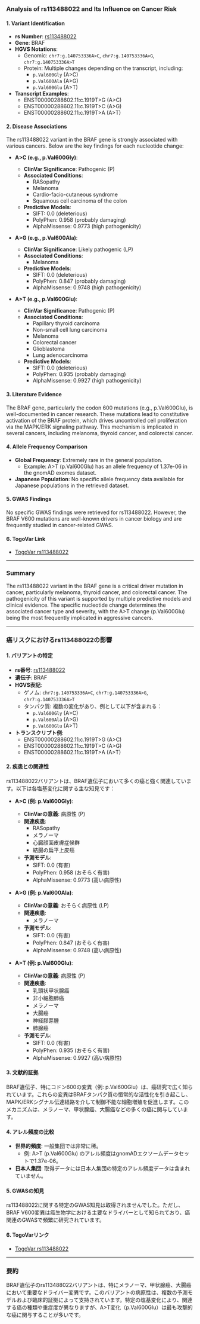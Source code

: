 ### Analysis of rs113488022 and Its Influence on Cancer Risk

#### 1. **Variant Identification**
- **rs Number**: [rs113488022](https://identifiers.org/dbsnp/rs113488022)
- **Gene**: BRAF
- **HGVS Notations**:
  - Genomic: `chr7:g.140753336A>C`, `chr7:g.140753336A>G`, `chr7:g.140753336A>T`
  - Protein: Multiple changes depending on the transcript, including:
    - `p.Val600Gly` (A>C)
    - `p.Val600Ala` (A>G)
    - `p.Val600Glu` (A>T)
- **Transcript Examples**:
  - ENST00000288602.11:c.1919T>G (A>C)
  - ENST00000288602.11:c.1919T>C (A>G)
  - ENST00000288602.11:c.1919T>A (A>T)

#### 2. **Disease Associations**
The rs113488022 variant in the BRAF gene is strongly associated with various cancers. Below are the key findings for each nucleotide change:

- **A>C (e.g., p.Val600Gly)**:
  - **ClinVar Significance**: Pathogenic (P)
  - **Associated Conditions**:
    - RASopathy
    - Melanoma
    - Cardio-facio-cutaneous syndrome
    - Squamous cell carcinoma of the colon
  - **Predictive Models**:
    - SIFT: 0.0 (deleterious)
    - PolyPhen: 0.958 (probably damaging)
    - AlphaMissense: 0.9773 (high pathogenicity)

- **A>G (e.g., p.Val600Ala)**:
  - **ClinVar Significance**: Likely pathogenic (LP)
  - **Associated Conditions**:
    - Melanoma
  - **Predictive Models**:
    - SIFT: 0.0 (deleterious)
    - PolyPhen: 0.847 (probably damaging)
    - AlphaMissense: 0.9748 (high pathogenicity)

- **A>T (e.g., p.Val600Glu)**:
  - **ClinVar Significance**: Pathogenic (P)
  - **Associated Conditions**:
    - Papillary thyroid carcinoma
    - Non-small cell lung carcinoma
    - Melanoma
    - Colorectal cancer
    - Glioblastoma
    - Lung adenocarcinoma
  - **Predictive Models**:
    - SIFT: 0.0 (deleterious)
    - PolyPhen: 0.935 (probably damaging)
    - AlphaMissense: 0.9927 (high pathogenicity)

#### 3. **Literature Evidence**
The BRAF gene, particularly the codon 600 mutations (e.g., p.Val600Glu), is well-documented in cancer research. These mutations lead to constitutive activation of the BRAF protein, which drives uncontrolled cell proliferation via the MAPK/ERK signaling pathway. This mechanism is implicated in several cancers, including melanoma, thyroid cancer, and colorectal cancer.

#### 4. **Allele Frequency Comparison**
- **Global Frequency**: Extremely rare in the general population.
  - Example: A>T (p.Val600Glu) has an allele frequency of 1.37e-06 in the gnomAD exomes dataset.
- **Japanese Population**: No specific allele frequency data available for Japanese populations in the retrieved dataset.

#### 5. **GWAS Findings**
No specific GWAS findings were retrieved for rs113488022. However, the BRAF V600 mutations are well-known drivers in cancer biology and are frequently studied in cancer-related GWAS.

#### 6. **TogoVar Link**
- [TogoVar rs113488022](https://togovar.org/variant/rs113488022)

---

### Summary
The rs113488022 variant in the BRAF gene is a critical driver mutation in cancer, particularly melanoma, thyroid cancer, and colorectal cancer. The pathogenicity of this variant is supported by multiple predictive models and clinical evidence. The specific nucleotide change determines the associated cancer type and severity, with the A>T change (p.Val600Glu) being the most frequently implicated in aggressive cancers.

---

### 癌リスクにおけるrs113488022の影響

#### 1. **バリアントの特定**
- **rs番号**: [rs113488022](https://identifiers.org/dbsnp/rs113488022)
- **遺伝子**: BRAF
- **HGVS表記**:
  - ゲノム: `chr7:g.140753336A>C`, `chr7:g.140753336A>G`, `chr7:g.140753336A>T`
  - タンパク質: 複数の変化があり、例として以下が含まれる：
    - `p.Val600Gly` (A>C)
    - `p.Val600Ala` (A>G)
    - `p.Val600Glu` (A>T)
- **トランスクリプト例**:
  - ENST00000288602.11:c.1919T>G (A>C)
  - ENST00000288602.11:c.1919T>C (A>G)
  - ENST00000288602.11:c.1919T>A (A>T)

#### 2. **疾患との関連性**
rs113488022バリアントは、BRAF遺伝子において多くの癌と強く関連しています。以下は各塩基変化に関する主な知見です：

- **A>C (例: p.Val600Gly)**:
  - **ClinVarの意義**: 病原性 (P)
  - **関連疾患**:
    - RASopathy
    - メラノーマ
    - 心臓顔面皮膚症候群
    - 結腸の扁平上皮癌
  - **予測モデル**:
    - SIFT: 0.0 (有害)
    - PolyPhen: 0.958 (おそらく有害)
    - AlphaMissense: 0.9773 (高い病原性)

- **A>G (例: p.Val600Ala)**:
  - **ClinVarの意義**: おそらく病原性 (LP)
  - **関連疾患**:
    - メラノーマ
  - **予測モデル**:
    - SIFT: 0.0 (有害)
    - PolyPhen: 0.847 (おそらく有害)
    - AlphaMissense: 0.9748 (高い病原性)

- **A>T (例: p.Val600Glu)**:
  - **ClinVarの意義**: 病原性 (P)
  - **関連疾患**:
    - 乳頭状甲状腺癌
    - 非小細胞肺癌
    - メラノーマ
    - 大腸癌
    - 神経膠芽腫
    - 肺腺癌
  - **予測モデル**:
    - SIFT: 0.0 (有害)
    - PolyPhen: 0.935 (おそらく有害)
    - AlphaMissense: 0.9927 (高い病原性)

#### 3. **文献的証拠**
BRAF遺伝子、特にコドン600の変異（例: p.Val600Glu）は、癌研究で広く知られています。これらの変異はBRAFタンパク質の恒常的な活性化を引き起こし、MAPK/ERKシグナル伝達経路を介して制御不能な細胞増殖を促進します。このメカニズムは、メラノーマ、甲状腺癌、大腸癌などの多くの癌に関与しています。

#### 4. **アレル頻度の比較**
- **世界的頻度**: 一般集団では非常に稀。
  - 例: A>T (p.Val600Glu) のアレル頻度はgnomADエクソームデータセットで1.37e-06。
- **日本人集団**: 取得データには日本人集団の特定のアレル頻度データは含まれていません。

#### 5. **GWASの知見**
rs113488022に関する特定のGWAS知見は取得されませんでした。ただし、BRAF V600変異は癌生物学における主要なドライバーとして知られており、癌関連のGWASで頻繁に研究されています。

#### 6. **TogoVarリンク**
- [TogoVar rs113488022](https://togovar.org/variant/rs113488022)

---

### 要約
BRAF遺伝子のrs113488022バリアントは、特にメラノーマ、甲状腺癌、大腸癌において重要なドライバー変異です。このバリアントの病原性は、複数の予測モデルおよび臨床的証拠によって支持されています。特定の塩基変化により、関連する癌の種類や重症度が異なりますが、A>T変化（p.Val600Glu）は最も攻撃的な癌に関与することが多いです。
